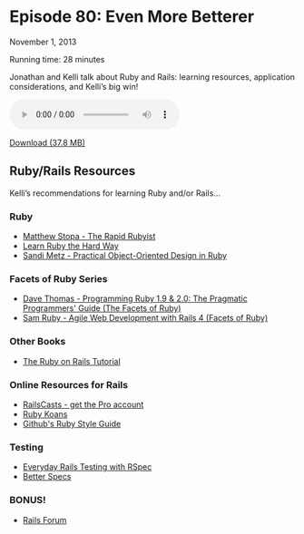 Episode 80: Even More Betterer
====
November 1, 2013

Running time: 28 minutes

Jonathan and Kelli talk about Ruby and Rails: learning resources, application considerations, and Kelli’s big win!

<audio preload="auto" controls>
	<source src="https://s3.amazonaws.com/nitch/Episode_80_Even_More_Betterer.mp3" type="audio/mpeg" />
    <source src="https://s3.amazonaws.com/nitch/Episode_80_Even_More_Betterer.ogg" type="audio/ogg" />
    Your browser does not support HTML5 audio. Please download the episode using the link below.
</audio>

[Download (37.8 MB)](https://s3.amazonaws.com/nitch/Episode_80_Even_More_Betterer.mp3 "Episode 80: Even More Betterer")

## Ruby/Rails Resources

Kelli’s recommendations for learning Ruby and/or Rails...

### Ruby

* [Matthew Stopa - The Rapid Rubyist](http://amzn.com/B00DPQ5P24)
* [Learn Ruby the Hard Way](http://ruby.learncodethehardway.org/book/)
* [Sandi Metz - Practical Object-Oriented Design in Ruby](http://amzn.com/B0096BYG7C)

### Facets of Ruby Series

* [Dave Thomas - Programming Ruby 1.9 & 2.0: The Pragmatic Programmers' Guide (The Facets of Ruby)](http://www.amazon.com/Programming-Ruby-1-9-2-0-Programmers/dp/1937785491/ref=sr_1_2?ie=UTF8&qid=1383183278&sr=8-2&keywords=ruby+programming)
* [Sam Ruby - Agile Web Development with Rails 4 (Facets of Ruby)](http://amzn.com/1937785564)

### Other Books

* [The Ruby on Rails Tutorial](http://ruby.railstutorial.org/)

### Online Resources for Rails

* [RailsCasts - get the Pro account](http://railscasts.com)
* [Ruby Koans](http://rubykoans.com/)
* [Github's Ruby Style Guide](https://github.com/styleguide/ruby)

### Testing

* [Everyday Rails Testing with RSpec](https://leanpub.com/everydayrailsrspec)
* [Better Specs](http://betterspecs.org/)

### BONUS!

* [Rails Forum](http://railsforum.com)
